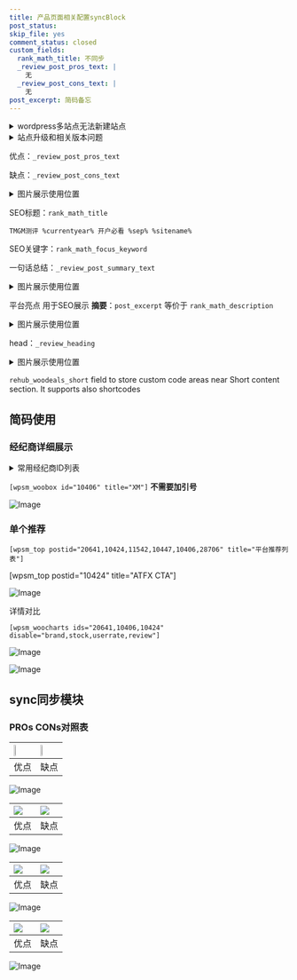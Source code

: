 ```yaml
---
title: 产品页面相关配置syncBlock
post_status: 
skip_file: yes
comment_status: closed
custom_fields:
  rank_math_title: 不同步
  _review_post_pros_text: |
    无
  _review_post_cons_text: |
    无
post_excerpt: 简码备忘
---
```

<details><summary>wordpress多站点无法新建站点</summary>

<li>和报错需要清理cookies一样的原因</li>
<li>wp-config.php里面<code>define( 'SUBDOMAIN_INSTALL', false );//子域名安装</code></li>
<li>新建子站点是用<code>define( 'SUBDOMAIN_INSTALL', true);//子域名安装</code> 完成以后，改成<code>false</code></li>
</details>

<details><summary>站点升级和相关版本问题</summary>

<p>wordpress：5.9.9
woocommerce：7.5.1
出现问题的地方：主题选项里面>><strong>Product layout >>compact style</strong></p>
<p>如何出现没有用过的字段 导致无法保存。先导出配置 然后进行修改，后面再次恢复即可。</p>
<p>出现部分字段无法显示时，需要返回默认布局后，对产品进行保存就好了。</p>
<p></p>
</details>

优点：`_review_post_pros_text`

缺点：`_review_post_cons_text`

<details><summary>图片展示使用位置</summary>

<img src="https://prod-files-secure.s3.us-west-2.amazonaws.com/39ed1227-6d7d-4570-be36-9ccd4a2c4241/f51d3d83-55d4-4bdf-9604-f37ec77ab556/Untitled.png?X-Amz-Algorithm=AWS4-HMAC-SHA256&X-Amz-Content-Sha256=UNSIGNED-PAYLOAD&X-Amz-Credential=ASIAZI2LB466QXTZPSMS%2F20250517%2Fus-west-2%2Fs3%2Faws4_request&X-Amz-Date=20250517T105527Z&X-Amz-Expires=3600&X-Amz-Security-Token=IQoJb3JpZ2luX2VjEKL%2F%2F%2F%2F%2F%2F%2F%2F%2F%2FwEaCXVzLXdlc3QtMiJHMEUCIH7KHXNk6yQKhFutRu6bpOpvn827TxPa47wUVBS7XKJNAiEA3VDdAfszdnRMztuThjxIwqMgNBw5CoMG5%2BmJpdVNzOMq%2FwMIWxAAGgw2Mzc0MjMxODM4MDUiDCgDXy83VYVk0vc1bircAyTaD34hGlc73v2tkMKaTy%2FEDAN3r6pZvckJHQCGe9LcQPhx%2BB71jEDjSMcL6TwMrEHWRzOSe0mtjd67ziqWZxV4tWCvapnzyL61NVOWBG0zbFctca%2BpOOU5bOxcVAqA%2B%2Bx1Z3rX6JdUyz%2F55LBuXrOILG1jDD51bv9NFzARkBt01t02Q6JC6HV8Rh%2F8O1zOWaik1fXn5xgann7qrOwMyMP4t9RUCnukIZlhvA61CwAwhxyyExAf18QwArIwm6EQspTWM9qf%2FhjTnT9h1gh%2FEAdH70%2F6fG0z7%2Bu3ArQNwXVd%2FNebhqLpzK48AdNJYgqBD3xw5Dsj2GUmBrdRU1S3ezs9LKg923KqrqH7mlRKgY%2FmpShu4oZfxxmT9wDwy%2BoU2xJPfqWzw%2BsMP2ju2X%2BNj81f6AL0WMHOBScup1L%2B3oerh60g5XXzKbNiKG7Vy4zhgDnxAQ5fL4hsiAoRzFf9NgVCoZ%2FhEW7%2F8osVySVIE6RdVUZslxurbr%2B5WQJZxvg39jNrd7lyvoHXzXApaH3rNjVjcar%2BsDXOQcPkEHwTyuDclIt88UFcU25AystvZoG5kpL6QwhqGcpB9p03s5vqtrV7jWHopJ3li4Y%2BEpJFGYwWTgge1uqpbYh%2B1o0GML67ocEGOqUBBCaKioJ5NQYm7eTeL7Ihyq3MLXjDzqyGwhYQFVDxyC0C1CnlBSFmxLQgWNcwEc4ocGD%2BnrurwFRWXlcn6roRUdF0APweXUgaaV4JquS%2B3fwm3Fc2mF5SKnxPF7RvIaV64Fie7mCA0xLd4zDhngTbPyhAExaNv0qGetcBiYAsY0uWWOm9EK9MxIvOlgT6%2Fajpmbp%2BLPZ9l8xwj8WWIAQyOlgsx73X&X-Amz-Signature=717cf524d8c731b942db15fda1afe9bb2cf8ca88c17b6128fe9f07419f193176&X-Amz-SignedHeaders=host&x-id=GetObject" alt="Image">
</details>

SEO标题：`rank_math_title`

`TMGM测评 %currentyear% 开户必看 %sep% %sitename%`

SEO关键字：`rank_math_focus_keyword`

一句话总结：`_review_post_summary_text`

<details><summary>图片展示使用位置</summary>

<img src="https://prod-files-secure.s3.us-west-2.amazonaws.com/39ed1227-6d7d-4570-be36-9ccd4a2c4241/4b96a922-296c-4f4e-8630-d1c870cbce01/Untitled.png?X-Amz-Algorithm=AWS4-HMAC-SHA256&X-Amz-Content-Sha256=UNSIGNED-PAYLOAD&X-Amz-Credential=ASIAZI2LB466SPIQBMO4%2F20250517%2Fus-west-2%2Fs3%2Faws4_request&X-Amz-Date=20250517T105528Z&X-Amz-Expires=3600&X-Amz-Security-Token=IQoJb3JpZ2luX2VjEKL%2F%2F%2F%2F%2F%2F%2F%2F%2F%2FwEaCXVzLXdlc3QtMiJGMEQCIEccACyFm82ITxXQvunuCsprQeGu%2B9eLjtPA2rGGfMxEAiAr0%2BFumgJEqn4gDv8apjixsIVzfLAkSs61emXU9yrm%2Bir%2FAwhbEAAaDDYzNzQyMzE4MzgwNSIMfW%2BgfeJ8taFrivaHKtwDr%2F9JNnabTu0Lxl%2F2t17cSGgODYLxHs%2FbFYj6ufmW4w40TJ9qhL6L0KKVUOPkfTy%2Bhk9y4nZCteabYaP%2FEYDvhASnaKgfMY3nKn5%2FAADtMWhDIMyrRCgZpKWr8CSD2JK59KfBoQqUzFbsUM3i9CYM41K3U3yT7jOchNel5JNvK5NfU8wlRnINmQWI%2BVyIjgL8a2NQJvZ3Z4Bi1rxXlG%2FfXPxPgprtAGQkhmymU4jfZbZwqolS0a9hAkMha6hzEq%2FJw45HmRBalq4v3QXzs%2BM7pwNQt47MHvxyKRcbWraQ6phIL%2BxAPsvB9ZR9MHQ%2FJHwsGK5NiDcyTKuRTTNE8YkIU244LqGz4OMzPacx1W9%2FuOd5OUjfs5Dhb5AV5Sq7MLcs1%2FIj3HuW%2FjH2lVbLDCAMWeDtyOJ1kWOYSXe73TCXUr9Kk6iRl0BjhiwYn3wG39uj6OrHvC05DW3nE%2FxInTf%2BRv4VbH7VRQXkAEfBY6RuQpUu2GikmKizpZrsNvDzy28PVgImXD6AYP7GJBLizYLnFawm7tXfs1R2NWQe4WgQaLjRNxs3AbJhE1UefbBSCqgYCrsG8FMTJt0HIAHVmhSXbHqR5K5qp6Vy1qfXMtGJ4c%2BGytz8Ic%2BZVpPEtUsw%2BbqhwQY6pgHn9b5eanLnqyzwdqxEezaVDNLzIUIoPwv%2FvLP324Cjij0eyjbTdWexQlXSqE3JI5MO3Oz%2FR7auwaUk7l7hHS8D%2B8VLFrK%2FsVnX6BWoSznXo8X8yPBvcfEYmjmwCElAZFiLI2FKDXe%2F3dKHhe9vmX2hT8SzSmSDNlj%2BXI7rDpLU4A484FuieC18GY0C%2Fy45K4O3S7q40yKhqIfB64Pv7sa0apS%2BQBM1&X-Amz-Signature=c3bde837525e81dd9a2ee165dd9ba05a7ae8c1dfb3e5614782ddcf1cd3221369&X-Amz-SignedHeaders=host&x-id=GetObject" alt="Image">
</details>

平台亮点 用于SEO展示 **摘要**：`post_excerpt`  等价于 `rank_math_description`

<details><summary>图片展示使用位置</summary>

<img src="https://prod-files-secure.s3.us-west-2.amazonaws.com/39ed1227-6d7d-4570-be36-9ccd4a2c4241/1ee11f63-b60a-4dfe-a7a7-d58ff23b5d88/Untitled.png?X-Amz-Algorithm=AWS4-HMAC-SHA256&X-Amz-Content-Sha256=UNSIGNED-PAYLOAD&X-Amz-Credential=ASIAZI2LB466V6JXY4HG%2F20250517%2Fus-west-2%2Fs3%2Faws4_request&X-Amz-Date=20250517T105528Z&X-Amz-Expires=3600&X-Amz-Security-Token=IQoJb3JpZ2luX2VjEKL%2F%2F%2F%2F%2F%2F%2F%2F%2F%2FwEaCXVzLXdlc3QtMiJHMEUCIQD3kLDNrTHLdHG7qJsGD3%2BCoarNvY94SwFL%2BLtL3gbjqgIgOuhGa%2B7FiGG4Wi6BN%2FAQt%2FlZtHTmtzfq6ZWEawcBMusq%2FwMIWxAAGgw2Mzc0MjMxODM4MDUiDLmFk0ZlEl3H2fkRaCrcA5J%2Bfhko6BmDp9xdI%2BbRWYoVy2P83CFGh4uWhFfWOIvShhBCKXOqoYye6qI6FdQ1qzPSuV4m4UuB0InawgYirOdB5taG6BPi4WQM9aL3uVVyympm1lXyuiyCje9EMXX9%2FSnJ5XVMckUR1HoCvUXPI7PmP%2B6fXNj5F4RjuRgiQj8oWX5H2aGnwBR0C3Lk2tWtvEeaeB8EGVEQDnNpW9Bqit0Mpf4zU4p9mm7xWnr4wSQSBPEeulEo4tnMxh5m%2Fyrtp8isXtLHHzCJkUz4qUncd%2BlGyXpd2S5EXFrqekYDlEZe950FjWlnCdDAbjF4AWohYtSN5AlhnKLf8RSedUptduXjNS%2FGGkDNghElUatFiiQS4V%2BmzbMc4RK1JeXhH5mZrH2Yh%2FyTTJtOxzywlEDUJy5O4iz6Hbdh5KVutlJvPhiPx2GG9jLxYjuf3jZBGytyuW%2BpGaF6Gb0kCLJftJcOXC2%2B8qRTmkVlYFt3Iufj%2FlU7E%2F3uDSQZWTCNVRzfP1Bz6gV2QJ4aDBv7X4TPmIEQgNKQfw8C%2FaTJ5WtEzfOhORsnRy32k9NFUV%2FqghtoRO8B7FRA7oajG5AjfFj%2FCAh%2BwbksqZoPFckLm%2BjYVQGduiustrKXeb6Zp9SdKioQMKy7ocEGOqUB3JtpPpCycl6c7K4Iy9rujtwBwduhiTiCgyqKT%2Fe3T9N1ZHWNFJggd6gO3Bz6u5tzL7Qmncd8Ex%2FICl7gubVt9%2Bms3jcHGX91vp4B1fLXVkI8NHqrUyoClHcSGGVqzyY9XvMTaeZhbEsam9%2FEhSb27kx35hqEWDMLcvI7UUGGri03ZdrGbplgw5YzsHh9ADHzH50ssdx8fbaEaTA99aHpnqDjzrdF&X-Amz-Signature=7cc5c36c44b5df0dc483ab65383b88bddd26dec5dca2d7c39a54a10a8fdfaad4&X-Amz-SignedHeaders=host&x-id=GetObject" alt="Image">
<img src="https://prod-files-secure.s3.us-west-2.amazonaws.com/39ed1227-6d7d-4570-be36-9ccd4a2c4241/ad4118b5-78d8-4fbe-801e-3b29b5d99c01/Untitled.png?X-Amz-Algorithm=AWS4-HMAC-SHA256&X-Amz-Content-Sha256=UNSIGNED-PAYLOAD&X-Amz-Credential=ASIAZI2LB466V6JXY4HG%2F20250517%2Fus-west-2%2Fs3%2Faws4_request&X-Amz-Date=20250517T105528Z&X-Amz-Expires=3600&X-Amz-Security-Token=IQoJb3JpZ2luX2VjEKL%2F%2F%2F%2F%2F%2F%2F%2F%2F%2FwEaCXVzLXdlc3QtMiJHMEUCIQD3kLDNrTHLdHG7qJsGD3%2BCoarNvY94SwFL%2BLtL3gbjqgIgOuhGa%2B7FiGG4Wi6BN%2FAQt%2FlZtHTmtzfq6ZWEawcBMusq%2FwMIWxAAGgw2Mzc0MjMxODM4MDUiDLmFk0ZlEl3H2fkRaCrcA5J%2Bfhko6BmDp9xdI%2BbRWYoVy2P83CFGh4uWhFfWOIvShhBCKXOqoYye6qI6FdQ1qzPSuV4m4UuB0InawgYirOdB5taG6BPi4WQM9aL3uVVyympm1lXyuiyCje9EMXX9%2FSnJ5XVMckUR1HoCvUXPI7PmP%2B6fXNj5F4RjuRgiQj8oWX5H2aGnwBR0C3Lk2tWtvEeaeB8EGVEQDnNpW9Bqit0Mpf4zU4p9mm7xWnr4wSQSBPEeulEo4tnMxh5m%2Fyrtp8isXtLHHzCJkUz4qUncd%2BlGyXpd2S5EXFrqekYDlEZe950FjWlnCdDAbjF4AWohYtSN5AlhnKLf8RSedUptduXjNS%2FGGkDNghElUatFiiQS4V%2BmzbMc4RK1JeXhH5mZrH2Yh%2FyTTJtOxzywlEDUJy5O4iz6Hbdh5KVutlJvPhiPx2GG9jLxYjuf3jZBGytyuW%2BpGaF6Gb0kCLJftJcOXC2%2B8qRTmkVlYFt3Iufj%2FlU7E%2F3uDSQZWTCNVRzfP1Bz6gV2QJ4aDBv7X4TPmIEQgNKQfw8C%2FaTJ5WtEzfOhORsnRy32k9NFUV%2FqghtoRO8B7FRA7oajG5AjfFj%2FCAh%2BwbksqZoPFckLm%2BjYVQGduiustrKXeb6Zp9SdKioQMKy7ocEGOqUB3JtpPpCycl6c7K4Iy9rujtwBwduhiTiCgyqKT%2Fe3T9N1ZHWNFJggd6gO3Bz6u5tzL7Qmncd8Ex%2FICl7gubVt9%2Bms3jcHGX91vp4B1fLXVkI8NHqrUyoClHcSGGVqzyY9XvMTaeZhbEsam9%2FEhSb27kx35hqEWDMLcvI7UUGGri03ZdrGbplgw5YzsHh9ADHzH50ssdx8fbaEaTA99aHpnqDjzrdF&X-Amz-Signature=dce30a645bd0322908cad8c025ada22698fa7db25027da9bffb2997027660339&X-Amz-SignedHeaders=host&x-id=GetObject" alt="Image">
<img src="https://prod-files-secure.s3.us-west-2.amazonaws.com/39ed1227-6d7d-4570-be36-9ccd4a2c4241/a38cf7c9-a79c-4b64-9e94-13589fe0758b/Untitled.png?X-Amz-Algorithm=AWS4-HMAC-SHA256&X-Amz-Content-Sha256=UNSIGNED-PAYLOAD&X-Amz-Credential=ASIAZI2LB466V6JXY4HG%2F20250517%2Fus-west-2%2Fs3%2Faws4_request&X-Amz-Date=20250517T105528Z&X-Amz-Expires=3600&X-Amz-Security-Token=IQoJb3JpZ2luX2VjEKL%2F%2F%2F%2F%2F%2F%2F%2F%2F%2FwEaCXVzLXdlc3QtMiJHMEUCIQD3kLDNrTHLdHG7qJsGD3%2BCoarNvY94SwFL%2BLtL3gbjqgIgOuhGa%2B7FiGG4Wi6BN%2FAQt%2FlZtHTmtzfq6ZWEawcBMusq%2FwMIWxAAGgw2Mzc0MjMxODM4MDUiDLmFk0ZlEl3H2fkRaCrcA5J%2Bfhko6BmDp9xdI%2BbRWYoVy2P83CFGh4uWhFfWOIvShhBCKXOqoYye6qI6FdQ1qzPSuV4m4UuB0InawgYirOdB5taG6BPi4WQM9aL3uVVyympm1lXyuiyCje9EMXX9%2FSnJ5XVMckUR1HoCvUXPI7PmP%2B6fXNj5F4RjuRgiQj8oWX5H2aGnwBR0C3Lk2tWtvEeaeB8EGVEQDnNpW9Bqit0Mpf4zU4p9mm7xWnr4wSQSBPEeulEo4tnMxh5m%2Fyrtp8isXtLHHzCJkUz4qUncd%2BlGyXpd2S5EXFrqekYDlEZe950FjWlnCdDAbjF4AWohYtSN5AlhnKLf8RSedUptduXjNS%2FGGkDNghElUatFiiQS4V%2BmzbMc4RK1JeXhH5mZrH2Yh%2FyTTJtOxzywlEDUJy5O4iz6Hbdh5KVutlJvPhiPx2GG9jLxYjuf3jZBGytyuW%2BpGaF6Gb0kCLJftJcOXC2%2B8qRTmkVlYFt3Iufj%2FlU7E%2F3uDSQZWTCNVRzfP1Bz6gV2QJ4aDBv7X4TPmIEQgNKQfw8C%2FaTJ5WtEzfOhORsnRy32k9NFUV%2FqghtoRO8B7FRA7oajG5AjfFj%2FCAh%2BwbksqZoPFckLm%2BjYVQGduiustrKXeb6Zp9SdKioQMKy7ocEGOqUB3JtpPpCycl6c7K4Iy9rujtwBwduhiTiCgyqKT%2Fe3T9N1ZHWNFJggd6gO3Bz6u5tzL7Qmncd8Ex%2FICl7gubVt9%2Bms3jcHGX91vp4B1fLXVkI8NHqrUyoClHcSGGVqzyY9XvMTaeZhbEsam9%2FEhSb27kx35hqEWDMLcvI7UUGGri03ZdrGbplgw5YzsHh9ADHzH50ssdx8fbaEaTA99aHpnqDjzrdF&X-Amz-Signature=53fe24e7d2d70bb253e2ce44d713db645106e42794216423bb39552ece392ce3&X-Amz-SignedHeaders=host&x-id=GetObject" alt="Image">
<img src="https://prod-files-secure.s3.us-west-2.amazonaws.com/39ed1227-6d7d-4570-be36-9ccd4a2c4241/7da6fc1e-d2ac-42ae-8c75-cb5749aa18f6/Untitled.png?X-Amz-Algorithm=AWS4-HMAC-SHA256&X-Amz-Content-Sha256=UNSIGNED-PAYLOAD&X-Amz-Credential=ASIAZI2LB466V6JXY4HG%2F20250517%2Fus-west-2%2Fs3%2Faws4_request&X-Amz-Date=20250517T105528Z&X-Amz-Expires=3600&X-Amz-Security-Token=IQoJb3JpZ2luX2VjEKL%2F%2F%2F%2F%2F%2F%2F%2F%2F%2FwEaCXVzLXdlc3QtMiJHMEUCIQD3kLDNrTHLdHG7qJsGD3%2BCoarNvY94SwFL%2BLtL3gbjqgIgOuhGa%2B7FiGG4Wi6BN%2FAQt%2FlZtHTmtzfq6ZWEawcBMusq%2FwMIWxAAGgw2Mzc0MjMxODM4MDUiDLmFk0ZlEl3H2fkRaCrcA5J%2Bfhko6BmDp9xdI%2BbRWYoVy2P83CFGh4uWhFfWOIvShhBCKXOqoYye6qI6FdQ1qzPSuV4m4UuB0InawgYirOdB5taG6BPi4WQM9aL3uVVyympm1lXyuiyCje9EMXX9%2FSnJ5XVMckUR1HoCvUXPI7PmP%2B6fXNj5F4RjuRgiQj8oWX5H2aGnwBR0C3Lk2tWtvEeaeB8EGVEQDnNpW9Bqit0Mpf4zU4p9mm7xWnr4wSQSBPEeulEo4tnMxh5m%2Fyrtp8isXtLHHzCJkUz4qUncd%2BlGyXpd2S5EXFrqekYDlEZe950FjWlnCdDAbjF4AWohYtSN5AlhnKLf8RSedUptduXjNS%2FGGkDNghElUatFiiQS4V%2BmzbMc4RK1JeXhH5mZrH2Yh%2FyTTJtOxzywlEDUJy5O4iz6Hbdh5KVutlJvPhiPx2GG9jLxYjuf3jZBGytyuW%2BpGaF6Gb0kCLJftJcOXC2%2B8qRTmkVlYFt3Iufj%2FlU7E%2F3uDSQZWTCNVRzfP1Bz6gV2QJ4aDBv7X4TPmIEQgNKQfw8C%2FaTJ5WtEzfOhORsnRy32k9NFUV%2FqghtoRO8B7FRA7oajG5AjfFj%2FCAh%2BwbksqZoPFckLm%2BjYVQGduiustrKXeb6Zp9SdKioQMKy7ocEGOqUB3JtpPpCycl6c7K4Iy9rujtwBwduhiTiCgyqKT%2Fe3T9N1ZHWNFJggd6gO3Bz6u5tzL7Qmncd8Ex%2FICl7gubVt9%2Bms3jcHGX91vp4B1fLXVkI8NHqrUyoClHcSGGVqzyY9XvMTaeZhbEsam9%2FEhSb27kx35hqEWDMLcvI7UUGGri03ZdrGbplgw5YzsHh9ADHzH50ssdx8fbaEaTA99aHpnqDjzrdF&X-Amz-Signature=b145e74bdc12cecc8092d248b868c12791872c5f40e42d7666cc84ba9c524693&X-Amz-SignedHeaders=host&x-id=GetObject" alt="Image">
<img src="https://prod-files-secure.s3.us-west-2.amazonaws.com/39ed1227-6d7d-4570-be36-9ccd4a2c4241/7e97f40a-eaee-47f5-b2f9-475f96808fa7/Untitled.png?X-Amz-Algorithm=AWS4-HMAC-SHA256&X-Amz-Content-Sha256=UNSIGNED-PAYLOAD&X-Amz-Credential=ASIAZI2LB466V6JXY4HG%2F20250517%2Fus-west-2%2Fs3%2Faws4_request&X-Amz-Date=20250517T105528Z&X-Amz-Expires=3600&X-Amz-Security-Token=IQoJb3JpZ2luX2VjEKL%2F%2F%2F%2F%2F%2F%2F%2F%2F%2FwEaCXVzLXdlc3QtMiJHMEUCIQD3kLDNrTHLdHG7qJsGD3%2BCoarNvY94SwFL%2BLtL3gbjqgIgOuhGa%2B7FiGG4Wi6BN%2FAQt%2FlZtHTmtzfq6ZWEawcBMusq%2FwMIWxAAGgw2Mzc0MjMxODM4MDUiDLmFk0ZlEl3H2fkRaCrcA5J%2Bfhko6BmDp9xdI%2BbRWYoVy2P83CFGh4uWhFfWOIvShhBCKXOqoYye6qI6FdQ1qzPSuV4m4UuB0InawgYirOdB5taG6BPi4WQM9aL3uVVyympm1lXyuiyCje9EMXX9%2FSnJ5XVMckUR1HoCvUXPI7PmP%2B6fXNj5F4RjuRgiQj8oWX5H2aGnwBR0C3Lk2tWtvEeaeB8EGVEQDnNpW9Bqit0Mpf4zU4p9mm7xWnr4wSQSBPEeulEo4tnMxh5m%2Fyrtp8isXtLHHzCJkUz4qUncd%2BlGyXpd2S5EXFrqekYDlEZe950FjWlnCdDAbjF4AWohYtSN5AlhnKLf8RSedUptduXjNS%2FGGkDNghElUatFiiQS4V%2BmzbMc4RK1JeXhH5mZrH2Yh%2FyTTJtOxzywlEDUJy5O4iz6Hbdh5KVutlJvPhiPx2GG9jLxYjuf3jZBGytyuW%2BpGaF6Gb0kCLJftJcOXC2%2B8qRTmkVlYFt3Iufj%2FlU7E%2F3uDSQZWTCNVRzfP1Bz6gV2QJ4aDBv7X4TPmIEQgNKQfw8C%2FaTJ5WtEzfOhORsnRy32k9NFUV%2FqghtoRO8B7FRA7oajG5AjfFj%2FCAh%2BwbksqZoPFckLm%2BjYVQGduiustrKXeb6Zp9SdKioQMKy7ocEGOqUB3JtpPpCycl6c7K4Iy9rujtwBwduhiTiCgyqKT%2Fe3T9N1ZHWNFJggd6gO3Bz6u5tzL7Qmncd8Ex%2FICl7gubVt9%2Bms3jcHGX91vp4B1fLXVkI8NHqrUyoClHcSGGVqzyY9XvMTaeZhbEsam9%2FEhSb27kx35hqEWDMLcvI7UUGGri03ZdrGbplgw5YzsHh9ADHzH50ssdx8fbaEaTA99aHpnqDjzrdF&X-Amz-Signature=bc33a31c4d60fad9f7502892b2b75df24afbe696cec6df7e719f2199dbf792e1&X-Amz-SignedHeaders=host&x-id=GetObject" alt="Image">
</details>

head：`_review_heading`

<details><summary>图片展示使用位置</summary>

<img src="https://prod-files-secure.s3.us-west-2.amazonaws.com/39ed1227-6d7d-4570-be36-9ccd4a2c4241/3a4650ad-9887-415c-889a-edd51fa54f27/Untitled.png?X-Amz-Algorithm=AWS4-HMAC-SHA256&X-Amz-Content-Sha256=UNSIGNED-PAYLOAD&X-Amz-Credential=ASIAZI2LB466ROZKGOSP%2F20250517%2Fus-west-2%2Fs3%2Faws4_request&X-Amz-Date=20250517T105528Z&X-Amz-Expires=3600&X-Amz-Security-Token=IQoJb3JpZ2luX2VjEKL%2F%2F%2F%2F%2F%2F%2F%2F%2F%2FwEaCXVzLXdlc3QtMiJIMEYCIQD04uq43GdlfCUo5lKAgMuTC5VDehzSto%2B8CKGrxN1CdwIhALF1rJXbvD9QFxaJFrKVOZPivlxs%2F70B%2BjJFXVL1%2BcGgKv8DCFsQABoMNjM3NDIzMTgzODA1IgzLKcYa7OwcsNbYo6oq3AMRtFkB%2BqqRNUhLYE97e8o9suCEWy0UQYDV6y2SuWxG2nT59Lcrajw%2BYbV6cKZgSR7ZR1VD3yzBU0neCbWkzOiJMykTKbw0v4TzW1prH%2BghGELUE17gJ1mfhE%2BmHdhuT%2FmxvYg2O6YR2EABYmkNcPIk9GDIB2YJiKcMn3%2FXIyIzgQiQKyC1TJcEJQ%2Bp9aA3wzafDbS0NTU94dnnPc1dvaH89XI9mkRzAi%2FOnLa3wWr3rB0you1hNlq%2F7%2BXb2NWSUXZ9WQuVyL5y0yGWK8OfMcBYzAy0BA1QHZy8mlrZdltDcRXYj3RGu2WhyTCoEAr2ectL40sg9NQewSReTITDEEURpSMI2b74goKPy9i9bvfHSTA99ZW8aROpGe1cl7XsdGGhJnxiaMKEmp6093pmD3ZMkXm6sE3riJvgVcisA5na7bHOyOfocXwTnglsWmiSZhoGW1xPaHqJRI5179Wr7SXLN5jP0d0Q42jCRu%2BFNPIoh507TMmFLVkIaeFFV2U8D1XBY%2BXLEQMoReOwVIMFxB2x8wKW7o01OPATfz%2B9ETeK6uTlmiZs7oFFfKgyOc7zW%2FmLVPMADSzjDM2UYxz1E6CO4JXkGTuzAZ6zfgYTHbNjzXH%2BmJF45qH6j8TdhjCsu6HBBjqkAc%2BCmfmya3tpUyv%2B%2FIRYfjJUZNqxb2QBOSNIrjej1WbeDZC1lRWPP%2FZDBdiXVtMVjImPjlF1v0k92FC6f6HCCeRXIAr5sQQXgaQ2x2SEjEMVIxf%2F01O5Yj%2FMb2Ht05xwro2fKSel2a5bLKwwo0bYDq6aWj8eb6KdL6IBuRBzkh%2Bo%2B6F2Dh5AZzdfWt0oenm%2BM%2BhnNjmiV5Vx9BthUkNeVmd7mpLA&X-Amz-Signature=ff61f2104043996ad38f95e0409d826bb6fc61215a37d8b9180f5f780a376c50&X-Amz-SignedHeaders=host&x-id=GetObject" alt="Image">
</details>

`rehub_woodeals_short`	field to store custom code areas near Short content section. It supports also shortcodes



## 简码使用

### 经纪商详细展示

<details><summary>常用经纪商ID列表</summary>

<pre><code class="php">嘉盛 ===> 20641  [wpsm_woobox id="20641" title="嘉盛"]
易信easymarkets ===> 11542  [wpsm_woobox id="11542" title="易信easymarkets"]
ATFX外汇 ===> 10424  [wpsm_woobox id="10424" title="ATFX"]
XM ===> 10406  [wpsm_woobox id="10406" title="XM"]
TMGM ===> 29622  [wpsm_woobox id="29622" title="TMGM"]
HYCM ===> 10447  [wpsm_woobox id="10447" title="HYCM"]
fpmarkets澳福外汇 ===> 20639  [wpsm_woobox id="20639" title="fpmarkets澳福外汇"]</code></pre>
</details>

`[wpsm_woobox id="10406" title="XM"]` **不需要加引号**

![Image](https://prod-files-secure.s3.us-west-2.amazonaws.com/39ed1227-6d7d-4570-be36-9ccd4a2c4241/4f898f9d-0fa7-4e43-acd3-ac6bc7be575a/Untitled.png?X-Amz-Algorithm=AWS4-HMAC-SHA256&X-Amz-Content-Sha256=UNSIGNED-PAYLOAD&X-Amz-Credential=ASIAZI2LB4667UTUY4OP%2F20250517%2Fus-west-2%2Fs3%2Faws4_request&X-Amz-Date=20250517T105520Z&X-Amz-Expires=3600&X-Amz-Security-Token=IQoJb3JpZ2luX2VjEKL%2F%2F%2F%2F%2F%2F%2F%2F%2F%2FwEaCXVzLXdlc3QtMiJHMEUCIQCNHYaAQ6%2BoDiHvGT452mqqznHoFCJNNtxv%2FN56fP3FrAIgRk7IMW0n9jh4Du55GqVksTCk9duxWCBmccl4%2B6JBFH4q%2FwMIWxAAGgw2Mzc0MjMxODM4MDUiDLpGlYHtf1h81UGgvCrcA69OE3rDDsWIEpWhuJJksfgsu3DrApdcPUY9W4qm4D5NBAntCHKDYI8ppD0iSTrPhAbeYDQw4TE%2Fng7tn%2Bt%2FkXOurRDY2Gj2VAbuJAR%2BvghkjrUu8LTuUDyhrzJwlYzQ8aNNdwPKrzhpmT9ArgSrTKGoQWm%2FkceoXNMbxas%2BxfHYUrHksgGbdffBS1WKciv39AkG27xfWaR18%2FMkmvBrHuaeiifwcgJmKJMwy3jjhNExkbb%2BSbMAs7Bb6XimmxvpuFe6PygRMRE6KwzQWE%2By73U%2FPU7VDETORg83bwHeuoXpatmG0DAASPtxSpcME2hg3qgP%2F0VH9G4jgRQ6In5BhO60Vy%2FE%2F6I4Isdf8liHDo0EjbVdwELbbJqN25kCqKJ9H5h3UM7OnIL8KHsZcCWfQiv0Rowr7ixnzgyIoN%2BoaR4aIAegO0p6uf13Ca4h83Q2ybH%2BMgYEb2U7tG1KBBGnpfbq6hWmspdYHgjTUlc0d3H1eHYMZdP7FzL0xdVX5oEIErqsxRE8BqlP2GOp4csz%2FiBBYDAtstWpEqbeX8n7qrQNucZ15e1kM%2BtpkjiaC50PN9R9qsIBZPwV9yUrZMY%2FJdkKv1lGDTO33G9mNvQ9VcsISJsATRbC9mI%2FXQuNMJi7ocEGOqUBF38CE%2BiK%2FKDXe84Z65SXQVxOLnGe%2BflVqFP9UpHSmksYUuO61Qiko7K9cZW2ErKT4xOtBo%2FQ4ztsqw1YarZz5GI8sbKWva7CmFFOOWs%2FjYnp41JT8NCoQ2LxeQ7%2BxEcyHn3z5sXVCjtX9skhQTY32kCGnQZb%2FJ77ZkEcCbu6gTFZ1LUOpPegMUTumfzleTG4JcetqjTTfIgwSN8MfqKSJSFTVdnA&X-Amz-Signature=7d4d5fb5d5a39ccbfa3e7ada5c04df74ed4715fd2c7d4470f9024de23c394f22&X-Amz-SignedHeaders=host&x-id=GetObject)

### 单个推荐
`[wpsm_top postid="20641,10424,11542,10447,10406,28706" title="平台推荐列表"]`

[wpsm_top postid="10424" title="ATFX CTA"]

![Image](https://prod-files-secure.s3.us-west-2.amazonaws.com/39ed1227-6d7d-4570-be36-9ccd4a2c4241/5ac620dc-51a8-48b6-b55d-91f47299193c/Untitled.png?X-Amz-Algorithm=AWS4-HMAC-SHA256&X-Amz-Content-Sha256=UNSIGNED-PAYLOAD&X-Amz-Credential=ASIAZI2LB4667UTUY4OP%2F20250517%2Fus-west-2%2Fs3%2Faws4_request&X-Amz-Date=20250517T105520Z&X-Amz-Expires=3600&X-Amz-Security-Token=IQoJb3JpZ2luX2VjEKL%2F%2F%2F%2F%2F%2F%2F%2F%2F%2FwEaCXVzLXdlc3QtMiJHMEUCIQCNHYaAQ6%2BoDiHvGT452mqqznHoFCJNNtxv%2FN56fP3FrAIgRk7IMW0n9jh4Du55GqVksTCk9duxWCBmccl4%2B6JBFH4q%2FwMIWxAAGgw2Mzc0MjMxODM4MDUiDLpGlYHtf1h81UGgvCrcA69OE3rDDsWIEpWhuJJksfgsu3DrApdcPUY9W4qm4D5NBAntCHKDYI8ppD0iSTrPhAbeYDQw4TE%2Fng7tn%2Bt%2FkXOurRDY2Gj2VAbuJAR%2BvghkjrUu8LTuUDyhrzJwlYzQ8aNNdwPKrzhpmT9ArgSrTKGoQWm%2FkceoXNMbxas%2BxfHYUrHksgGbdffBS1WKciv39AkG27xfWaR18%2FMkmvBrHuaeiifwcgJmKJMwy3jjhNExkbb%2BSbMAs7Bb6XimmxvpuFe6PygRMRE6KwzQWE%2By73U%2FPU7VDETORg83bwHeuoXpatmG0DAASPtxSpcME2hg3qgP%2F0VH9G4jgRQ6In5BhO60Vy%2FE%2F6I4Isdf8liHDo0EjbVdwELbbJqN25kCqKJ9H5h3UM7OnIL8KHsZcCWfQiv0Rowr7ixnzgyIoN%2BoaR4aIAegO0p6uf13Ca4h83Q2ybH%2BMgYEb2U7tG1KBBGnpfbq6hWmspdYHgjTUlc0d3H1eHYMZdP7FzL0xdVX5oEIErqsxRE8BqlP2GOp4csz%2FiBBYDAtstWpEqbeX8n7qrQNucZ15e1kM%2BtpkjiaC50PN9R9qsIBZPwV9yUrZMY%2FJdkKv1lGDTO33G9mNvQ9VcsISJsATRbC9mI%2FXQuNMJi7ocEGOqUBF38CE%2BiK%2FKDXe84Z65SXQVxOLnGe%2BflVqFP9UpHSmksYUuO61Qiko7K9cZW2ErKT4xOtBo%2FQ4ztsqw1YarZz5GI8sbKWva7CmFFOOWs%2FjYnp41JT8NCoQ2LxeQ7%2BxEcyHn3z5sXVCjtX9skhQTY32kCGnQZb%2FJ77ZkEcCbu6gTFZ1LUOpPegMUTumfzleTG4JcetqjTTfIgwSN8MfqKSJSFTVdnA&X-Amz-Signature=db89e29bb8c39a0110203f9cd231727e7339933e01f6e5d7de6bc3c72472fddd&X-Amz-SignedHeaders=host&x-id=GetObject)

详情对比

`[wpsm_woocharts ids="20641,10406,10424" disable="brand,stock,userrate,review"]`

![Image](https://prod-files-secure.s3.us-west-2.amazonaws.com/39ed1227-6d7d-4570-be36-9ccd4a2c4241/bf3ba45f-b9f3-4295-8aef-b4a495fd25f4/Untitled.png?X-Amz-Algorithm=AWS4-HMAC-SHA256&X-Amz-Content-Sha256=UNSIGNED-PAYLOAD&X-Amz-Credential=ASIAZI2LB4667UTUY4OP%2F20250517%2Fus-west-2%2Fs3%2Faws4_request&X-Amz-Date=20250517T105520Z&X-Amz-Expires=3600&X-Amz-Security-Token=IQoJb3JpZ2luX2VjEKL%2F%2F%2F%2F%2F%2F%2F%2F%2F%2FwEaCXVzLXdlc3QtMiJHMEUCIQCNHYaAQ6%2BoDiHvGT452mqqznHoFCJNNtxv%2FN56fP3FrAIgRk7IMW0n9jh4Du55GqVksTCk9duxWCBmccl4%2B6JBFH4q%2FwMIWxAAGgw2Mzc0MjMxODM4MDUiDLpGlYHtf1h81UGgvCrcA69OE3rDDsWIEpWhuJJksfgsu3DrApdcPUY9W4qm4D5NBAntCHKDYI8ppD0iSTrPhAbeYDQw4TE%2Fng7tn%2Bt%2FkXOurRDY2Gj2VAbuJAR%2BvghkjrUu8LTuUDyhrzJwlYzQ8aNNdwPKrzhpmT9ArgSrTKGoQWm%2FkceoXNMbxas%2BxfHYUrHksgGbdffBS1WKciv39AkG27xfWaR18%2FMkmvBrHuaeiifwcgJmKJMwy3jjhNExkbb%2BSbMAs7Bb6XimmxvpuFe6PygRMRE6KwzQWE%2By73U%2FPU7VDETORg83bwHeuoXpatmG0DAASPtxSpcME2hg3qgP%2F0VH9G4jgRQ6In5BhO60Vy%2FE%2F6I4Isdf8liHDo0EjbVdwELbbJqN25kCqKJ9H5h3UM7OnIL8KHsZcCWfQiv0Rowr7ixnzgyIoN%2BoaR4aIAegO0p6uf13Ca4h83Q2ybH%2BMgYEb2U7tG1KBBGnpfbq6hWmspdYHgjTUlc0d3H1eHYMZdP7FzL0xdVX5oEIErqsxRE8BqlP2GOp4csz%2FiBBYDAtstWpEqbeX8n7qrQNucZ15e1kM%2BtpkjiaC50PN9R9qsIBZPwV9yUrZMY%2FJdkKv1lGDTO33G9mNvQ9VcsISJsATRbC9mI%2FXQuNMJi7ocEGOqUBF38CE%2BiK%2FKDXe84Z65SXQVxOLnGe%2BflVqFP9UpHSmksYUuO61Qiko7K9cZW2ErKT4xOtBo%2FQ4ztsqw1YarZz5GI8sbKWva7CmFFOOWs%2FjYnp41JT8NCoQ2LxeQ7%2BxEcyHn3z5sXVCjtX9skhQTY32kCGnQZb%2FJ77ZkEcCbu6gTFZ1LUOpPegMUTumfzleTG4JcetqjTTfIgwSN8MfqKSJSFTVdnA&X-Amz-Signature=b62940a125b34716462384be4d0400ff35c4acd9d195bd2afa88795a93708162&X-Amz-SignedHeaders=host&x-id=GetObject)

![Image](https://prod-files-secure.s3.us-west-2.amazonaws.com/39ed1227-6d7d-4570-be36-9ccd4a2c4241/30bc56ef-f383-4b48-9768-2ebc9e436ec0/Untitled.png?X-Amz-Algorithm=AWS4-HMAC-SHA256&X-Amz-Content-Sha256=UNSIGNED-PAYLOAD&X-Amz-Credential=ASIAZI2LB4667UTUY4OP%2F20250517%2Fus-west-2%2Fs3%2Faws4_request&X-Amz-Date=20250517T105520Z&X-Amz-Expires=3600&X-Amz-Security-Token=IQoJb3JpZ2luX2VjEKL%2F%2F%2F%2F%2F%2F%2F%2F%2F%2FwEaCXVzLXdlc3QtMiJHMEUCIQCNHYaAQ6%2BoDiHvGT452mqqznHoFCJNNtxv%2FN56fP3FrAIgRk7IMW0n9jh4Du55GqVksTCk9duxWCBmccl4%2B6JBFH4q%2FwMIWxAAGgw2Mzc0MjMxODM4MDUiDLpGlYHtf1h81UGgvCrcA69OE3rDDsWIEpWhuJJksfgsu3DrApdcPUY9W4qm4D5NBAntCHKDYI8ppD0iSTrPhAbeYDQw4TE%2Fng7tn%2Bt%2FkXOurRDY2Gj2VAbuJAR%2BvghkjrUu8LTuUDyhrzJwlYzQ8aNNdwPKrzhpmT9ArgSrTKGoQWm%2FkceoXNMbxas%2BxfHYUrHksgGbdffBS1WKciv39AkG27xfWaR18%2FMkmvBrHuaeiifwcgJmKJMwy3jjhNExkbb%2BSbMAs7Bb6XimmxvpuFe6PygRMRE6KwzQWE%2By73U%2FPU7VDETORg83bwHeuoXpatmG0DAASPtxSpcME2hg3qgP%2F0VH9G4jgRQ6In5BhO60Vy%2FE%2F6I4Isdf8liHDo0EjbVdwELbbJqN25kCqKJ9H5h3UM7OnIL8KHsZcCWfQiv0Rowr7ixnzgyIoN%2BoaR4aIAegO0p6uf13Ca4h83Q2ybH%2BMgYEb2U7tG1KBBGnpfbq6hWmspdYHgjTUlc0d3H1eHYMZdP7FzL0xdVX5oEIErqsxRE8BqlP2GOp4csz%2FiBBYDAtstWpEqbeX8n7qrQNucZ15e1kM%2BtpkjiaC50PN9R9qsIBZPwV9yUrZMY%2FJdkKv1lGDTO33G9mNvQ9VcsISJsATRbC9mI%2FXQuNMJi7ocEGOqUBF38CE%2BiK%2FKDXe84Z65SXQVxOLnGe%2BflVqFP9UpHSmksYUuO61Qiko7K9cZW2ErKT4xOtBo%2FQ4ztsqw1YarZz5GI8sbKWva7CmFFOOWs%2FjYnp41JT8NCoQ2LxeQ7%2BxEcyHn3z5sXVCjtX9skhQTY32kCGnQZb%2FJ77ZkEcCbu6gTFZ1LUOpPegMUTumfzleTG4JcetqjTTfIgwSN8MfqKSJSFTVdnA&X-Amz-Signature=f36cdc49df656813f556cdfb57371b8295a3c278787f379c014960f4a6be496c&X-Amz-SignedHeaders=host&x-id=GetObject)

## sync同步模块

### PROs CONs对照表

| <img src="https://cdn.ifttt.fun/gh/jarlin8/OSS@main/icons/customize/pros.svg" height="auto" width="37.3%"> | <img src="https://cdn.ifttt.fun/gh/jarlin8/OSS@main/icons/customize/cons.svg" height="auto" width="28.8%"> |
| :--- | :--- |
| 优点 | 缺点 |

![Image](https://prod-files-secure.s3.us-west-2.amazonaws.com/39ed1227-6d7d-4570-be36-9ccd4a2c4241/8742b755-dfb5-4004-9a5f-d6e561664bd8/Untitled.png?X-Amz-Algorithm=AWS4-HMAC-SHA256&X-Amz-Content-Sha256=UNSIGNED-PAYLOAD&X-Amz-Credential=ASIAZI2LB4667UTUY4OP%2F20250517%2Fus-west-2%2Fs3%2Faws4_request&X-Amz-Date=20250517T105520Z&X-Amz-Expires=3600&X-Amz-Security-Token=IQoJb3JpZ2luX2VjEKL%2F%2F%2F%2F%2F%2F%2F%2F%2F%2FwEaCXVzLXdlc3QtMiJHMEUCIQCNHYaAQ6%2BoDiHvGT452mqqznHoFCJNNtxv%2FN56fP3FrAIgRk7IMW0n9jh4Du55GqVksTCk9duxWCBmccl4%2B6JBFH4q%2FwMIWxAAGgw2Mzc0MjMxODM4MDUiDLpGlYHtf1h81UGgvCrcA69OE3rDDsWIEpWhuJJksfgsu3DrApdcPUY9W4qm4D5NBAntCHKDYI8ppD0iSTrPhAbeYDQw4TE%2Fng7tn%2Bt%2FkXOurRDY2Gj2VAbuJAR%2BvghkjrUu8LTuUDyhrzJwlYzQ8aNNdwPKrzhpmT9ArgSrTKGoQWm%2FkceoXNMbxas%2BxfHYUrHksgGbdffBS1WKciv39AkG27xfWaR18%2FMkmvBrHuaeiifwcgJmKJMwy3jjhNExkbb%2BSbMAs7Bb6XimmxvpuFe6PygRMRE6KwzQWE%2By73U%2FPU7VDETORg83bwHeuoXpatmG0DAASPtxSpcME2hg3qgP%2F0VH9G4jgRQ6In5BhO60Vy%2FE%2F6I4Isdf8liHDo0EjbVdwELbbJqN25kCqKJ9H5h3UM7OnIL8KHsZcCWfQiv0Rowr7ixnzgyIoN%2BoaR4aIAegO0p6uf13Ca4h83Q2ybH%2BMgYEb2U7tG1KBBGnpfbq6hWmspdYHgjTUlc0d3H1eHYMZdP7FzL0xdVX5oEIErqsxRE8BqlP2GOp4csz%2FiBBYDAtstWpEqbeX8n7qrQNucZ15e1kM%2BtpkjiaC50PN9R9qsIBZPwV9yUrZMY%2FJdkKv1lGDTO33G9mNvQ9VcsISJsATRbC9mI%2FXQuNMJi7ocEGOqUBF38CE%2BiK%2FKDXe84Z65SXQVxOLnGe%2BflVqFP9UpHSmksYUuO61Qiko7K9cZW2ErKT4xOtBo%2FQ4ztsqw1YarZz5GI8sbKWva7CmFFOOWs%2FjYnp41JT8NCoQ2LxeQ7%2BxEcyHn3z5sXVCjtX9skhQTY32kCGnQZb%2FJ77ZkEcCbu6gTFZ1LUOpPegMUTumfzleTG4JcetqjTTfIgwSN8MfqKSJSFTVdnA&X-Amz-Signature=d6801059ad02860d9da445557901f689121c68ba8c3ab92bed185e54c764277f&X-Amz-SignedHeaders=host&x-id=GetObject)

| <img src="https://cdn.ifttt.fun/gh/jarlin8/OSS@main/icons/customize/pros1.svg" height="auto"> | <img src="https://cdn.ifttt.fun/gh/jarlin8/OSS@main/icons/customize/cons1.svg" height="auto"> |
| :--- | :--- |
| 优点 | 缺点 |

![Image](https://prod-files-secure.s3.us-west-2.amazonaws.com/39ed1227-6d7d-4570-be36-9ccd4a2c4241/806358f8-c9c4-4e17-bb35-c6c76a5397a5/Untitled.png?X-Amz-Algorithm=AWS4-HMAC-SHA256&X-Amz-Content-Sha256=UNSIGNED-PAYLOAD&X-Amz-Credential=ASIAZI2LB4667UTUY4OP%2F20250517%2Fus-west-2%2Fs3%2Faws4_request&X-Amz-Date=20250517T105520Z&X-Amz-Expires=3600&X-Amz-Security-Token=IQoJb3JpZ2luX2VjEKL%2F%2F%2F%2F%2F%2F%2F%2F%2F%2FwEaCXVzLXdlc3QtMiJHMEUCIQCNHYaAQ6%2BoDiHvGT452mqqznHoFCJNNtxv%2FN56fP3FrAIgRk7IMW0n9jh4Du55GqVksTCk9duxWCBmccl4%2B6JBFH4q%2FwMIWxAAGgw2Mzc0MjMxODM4MDUiDLpGlYHtf1h81UGgvCrcA69OE3rDDsWIEpWhuJJksfgsu3DrApdcPUY9W4qm4D5NBAntCHKDYI8ppD0iSTrPhAbeYDQw4TE%2Fng7tn%2Bt%2FkXOurRDY2Gj2VAbuJAR%2BvghkjrUu8LTuUDyhrzJwlYzQ8aNNdwPKrzhpmT9ArgSrTKGoQWm%2FkceoXNMbxas%2BxfHYUrHksgGbdffBS1WKciv39AkG27xfWaR18%2FMkmvBrHuaeiifwcgJmKJMwy3jjhNExkbb%2BSbMAs7Bb6XimmxvpuFe6PygRMRE6KwzQWE%2By73U%2FPU7VDETORg83bwHeuoXpatmG0DAASPtxSpcME2hg3qgP%2F0VH9G4jgRQ6In5BhO60Vy%2FE%2F6I4Isdf8liHDo0EjbVdwELbbJqN25kCqKJ9H5h3UM7OnIL8KHsZcCWfQiv0Rowr7ixnzgyIoN%2BoaR4aIAegO0p6uf13Ca4h83Q2ybH%2BMgYEb2U7tG1KBBGnpfbq6hWmspdYHgjTUlc0d3H1eHYMZdP7FzL0xdVX5oEIErqsxRE8BqlP2GOp4csz%2FiBBYDAtstWpEqbeX8n7qrQNucZ15e1kM%2BtpkjiaC50PN9R9qsIBZPwV9yUrZMY%2FJdkKv1lGDTO33G9mNvQ9VcsISJsATRbC9mI%2FXQuNMJi7ocEGOqUBF38CE%2BiK%2FKDXe84Z65SXQVxOLnGe%2BflVqFP9UpHSmksYUuO61Qiko7K9cZW2ErKT4xOtBo%2FQ4ztsqw1YarZz5GI8sbKWva7CmFFOOWs%2FjYnp41JT8NCoQ2LxeQ7%2BxEcyHn3z5sXVCjtX9skhQTY32kCGnQZb%2FJ77ZkEcCbu6gTFZ1LUOpPegMUTumfzleTG4JcetqjTTfIgwSN8MfqKSJSFTVdnA&X-Amz-Signature=c23f7056bd3263906306c85920e7d2bc42adf4870fde910f97b0ffa8379b076a&X-Amz-SignedHeaders=host&x-id=GetObject)

| <img src="https://cdn.ifttt.fun/gh/jarlin8/OSS@main/icons/customize/pros2.svg" height="auto"> | <img src="https://cdn.ifttt.fun/gh/jarlin8/OSS@main/icons/customize/cons2.svg" height="auto"> |
| :--- | :--- |
| 优点 | 缺点 |

![Image](https://prod-files-secure.s3.us-west-2.amazonaws.com/39ed1227-6d7d-4570-be36-9ccd4a2c4241/a9245ec9-70dd-4005-b534-0d54315fc5f3/Untitled.png?X-Amz-Algorithm=AWS4-HMAC-SHA256&X-Amz-Content-Sha256=UNSIGNED-PAYLOAD&X-Amz-Credential=ASIAZI2LB4667UTUY4OP%2F20250517%2Fus-west-2%2Fs3%2Faws4_request&X-Amz-Date=20250517T105520Z&X-Amz-Expires=3600&X-Amz-Security-Token=IQoJb3JpZ2luX2VjEKL%2F%2F%2F%2F%2F%2F%2F%2F%2F%2FwEaCXVzLXdlc3QtMiJHMEUCIQCNHYaAQ6%2BoDiHvGT452mqqznHoFCJNNtxv%2FN56fP3FrAIgRk7IMW0n9jh4Du55GqVksTCk9duxWCBmccl4%2B6JBFH4q%2FwMIWxAAGgw2Mzc0MjMxODM4MDUiDLpGlYHtf1h81UGgvCrcA69OE3rDDsWIEpWhuJJksfgsu3DrApdcPUY9W4qm4D5NBAntCHKDYI8ppD0iSTrPhAbeYDQw4TE%2Fng7tn%2Bt%2FkXOurRDY2Gj2VAbuJAR%2BvghkjrUu8LTuUDyhrzJwlYzQ8aNNdwPKrzhpmT9ArgSrTKGoQWm%2FkceoXNMbxas%2BxfHYUrHksgGbdffBS1WKciv39AkG27xfWaR18%2FMkmvBrHuaeiifwcgJmKJMwy3jjhNExkbb%2BSbMAs7Bb6XimmxvpuFe6PygRMRE6KwzQWE%2By73U%2FPU7VDETORg83bwHeuoXpatmG0DAASPtxSpcME2hg3qgP%2F0VH9G4jgRQ6In5BhO60Vy%2FE%2F6I4Isdf8liHDo0EjbVdwELbbJqN25kCqKJ9H5h3UM7OnIL8KHsZcCWfQiv0Rowr7ixnzgyIoN%2BoaR4aIAegO0p6uf13Ca4h83Q2ybH%2BMgYEb2U7tG1KBBGnpfbq6hWmspdYHgjTUlc0d3H1eHYMZdP7FzL0xdVX5oEIErqsxRE8BqlP2GOp4csz%2FiBBYDAtstWpEqbeX8n7qrQNucZ15e1kM%2BtpkjiaC50PN9R9qsIBZPwV9yUrZMY%2FJdkKv1lGDTO33G9mNvQ9VcsISJsATRbC9mI%2FXQuNMJi7ocEGOqUBF38CE%2BiK%2FKDXe84Z65SXQVxOLnGe%2BflVqFP9UpHSmksYUuO61Qiko7K9cZW2ErKT4xOtBo%2FQ4ztsqw1YarZz5GI8sbKWva7CmFFOOWs%2FjYnp41JT8NCoQ2LxeQ7%2BxEcyHn3z5sXVCjtX9skhQTY32kCGnQZb%2FJ77ZkEcCbu6gTFZ1LUOpPegMUTumfzleTG4JcetqjTTfIgwSN8MfqKSJSFTVdnA&X-Amz-Signature=64df572956cf25b21bce1688933b0dfde421cab3c62931d5877b3fa7493e1e53&X-Amz-SignedHeaders=host&x-id=GetObject)

| <img src="https://cdn.ifttt.fun/gh/jarlin8/OSS@main/icons/customize/pros3.svg" height="auto"> | <img src="https://cdn.ifttt.fun/gh/jarlin8/OSS@main/icons/customize/cons3.svg" height="auto"> |
| :--- | :--- |
| 优点 | 缺点 |

![Image](https://prod-files-secure.s3.us-west-2.amazonaws.com/39ed1227-6d7d-4570-be36-9ccd4a2c4241/e1e580a2-2e5c-4780-9ff4-19c318fc2284/Untitled.png?X-Amz-Algorithm=AWS4-HMAC-SHA256&X-Amz-Content-Sha256=UNSIGNED-PAYLOAD&X-Amz-Credential=ASIAZI2LB4667UTUY4OP%2F20250517%2Fus-west-2%2Fs3%2Faws4_request&X-Amz-Date=20250517T105520Z&X-Amz-Expires=3600&X-Amz-Security-Token=IQoJb3JpZ2luX2VjEKL%2F%2F%2F%2F%2F%2F%2F%2F%2F%2FwEaCXVzLXdlc3QtMiJHMEUCIQCNHYaAQ6%2BoDiHvGT452mqqznHoFCJNNtxv%2FN56fP3FrAIgRk7IMW0n9jh4Du55GqVksTCk9duxWCBmccl4%2B6JBFH4q%2FwMIWxAAGgw2Mzc0MjMxODM4MDUiDLpGlYHtf1h81UGgvCrcA69OE3rDDsWIEpWhuJJksfgsu3DrApdcPUY9W4qm4D5NBAntCHKDYI8ppD0iSTrPhAbeYDQw4TE%2Fng7tn%2Bt%2FkXOurRDY2Gj2VAbuJAR%2BvghkjrUu8LTuUDyhrzJwlYzQ8aNNdwPKrzhpmT9ArgSrTKGoQWm%2FkceoXNMbxas%2BxfHYUrHksgGbdffBS1WKciv39AkG27xfWaR18%2FMkmvBrHuaeiifwcgJmKJMwy3jjhNExkbb%2BSbMAs7Bb6XimmxvpuFe6PygRMRE6KwzQWE%2By73U%2FPU7VDETORg83bwHeuoXpatmG0DAASPtxSpcME2hg3qgP%2F0VH9G4jgRQ6In5BhO60Vy%2FE%2F6I4Isdf8liHDo0EjbVdwELbbJqN25kCqKJ9H5h3UM7OnIL8KHsZcCWfQiv0Rowr7ixnzgyIoN%2BoaR4aIAegO0p6uf13Ca4h83Q2ybH%2BMgYEb2U7tG1KBBGnpfbq6hWmspdYHgjTUlc0d3H1eHYMZdP7FzL0xdVX5oEIErqsxRE8BqlP2GOp4csz%2FiBBYDAtstWpEqbeX8n7qrQNucZ15e1kM%2BtpkjiaC50PN9R9qsIBZPwV9yUrZMY%2FJdkKv1lGDTO33G9mNvQ9VcsISJsATRbC9mI%2FXQuNMJi7ocEGOqUBF38CE%2BiK%2FKDXe84Z65SXQVxOLnGe%2BflVqFP9UpHSmksYUuO61Qiko7K9cZW2ErKT4xOtBo%2FQ4ztsqw1YarZz5GI8sbKWva7CmFFOOWs%2FjYnp41JT8NCoQ2LxeQ7%2BxEcyHn3z5sXVCjtX9skhQTY32kCGnQZb%2FJ77ZkEcCbu6gTFZ1LUOpPegMUTumfzleTG4JcetqjTTfIgwSN8MfqKSJSFTVdnA&X-Amz-Signature=b9be64232257b669fc0a02ae4819ffe11db7e11f714be0db1096a92f6812f686&X-Amz-SignedHeaders=host&x-id=GetObject)